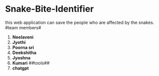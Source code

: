 # Snake-Bite-Identifier
this web application can save the people who are affected by the snakes.
#team members#
1. **Neelaveni**
2. **Jyothi**
3. **Poorna sri**
4. **Deekshitha**
5. **Jyoshna**
6. **Kumari**
##tools##
1. **chatgpt**
